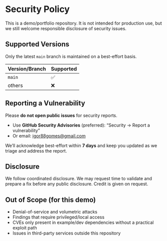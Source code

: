 # Security Policy

This is a demo/portfolio repository. It is not intended for production use, but
we still welcome responsible disclosure of security issues.

## Supported Versions

Only the latest `main` branch is maintained on a best-effort basis.

| Version/Branch | Supported |
|----------------|-----------|
| `main`         | ✅        |
| others         | ❌        |

## Reporting a Vulnerability

Please **do not open public issues** for security reports.

- Use **GitHub Security Advisories** (preferred): “Security → Report a vulnerability”
- Or email: igor88gomes@gmail.com

We’ll acknowledge best-effort within **7 days** and keep you updated as we
triage and address the report.

## Disclosure

We follow coordinated disclosure. We may request time to validate and prepare a
fix before any public disclosure. Credit is given on request.

## Out of Scope (for this demo)

- Denial-of-service and volumetric attacks
- Findings that require privileged/local access
- CVEs only present in example/dev dependencies without a practical exploit path
- Issues in third-party services outside this repository
